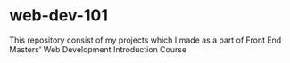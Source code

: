# web-dev-101
This repository consist of my projects which I made as a part of Front End Masters' Web Development Introduction Course
